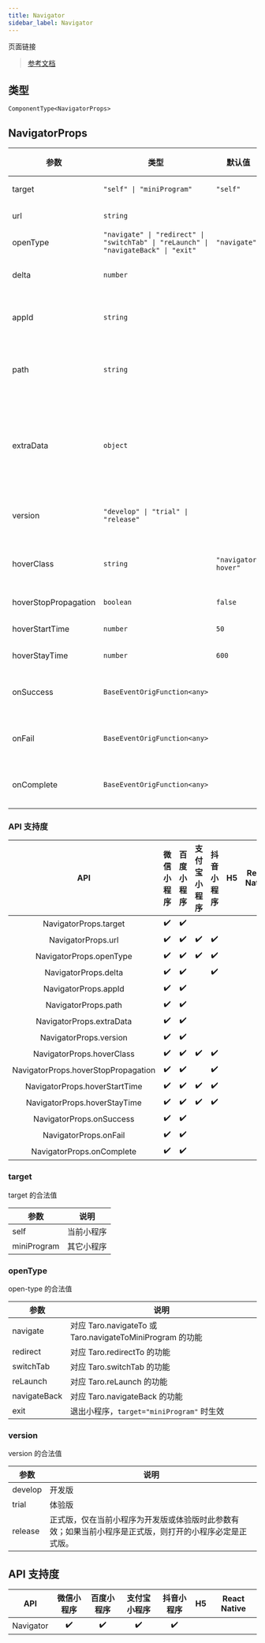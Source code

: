```yaml
---
title: Navigator
sidebar_label: Navigator
---
```


页面链接

> [参考文档](https://developers.weixin.qq.com/miniprogram/dev/component/navigator.html)

## 类型

```tsx
ComponentType<NavigatorProps>
```

## NavigatorProps

<table>
  <thead>
    <tr>
      <th>参数</th>
      <th>类型</th>
      <th style={{ textAlign: "center"}}>默认值</th>
      <th style={{ textAlign: "center"}}>必填</th>
      <th>说明</th>
    </tr>
  </thead>
  <tbody>
    <tr>
      <td>target</td>
      <td><code>&quot;self&quot; | &quot;miniProgram&quot;</code></td>
      <td style={{ textAlign: "center"}}><code>&quot;self&quot;</code></td>
      <td style={{ textAlign: "center"}}>否</td>
      <td>在哪个目标上发生跳转，默认当前小程序</td>
    </tr>
    <tr>
      <td>url</td>
      <td><code>string</code></td>
      <td style={{ textAlign: "center"}}></td>
      <td style={{ textAlign: "center"}}>否</td>
      <td>当前小程序内的跳转链接</td>
    </tr>
    <tr>
      <td>openType</td>
      <td><code>&quot;navigate&quot; | &quot;redirect&quot; | &quot;switchTab&quot; | &quot;reLaunch&quot; | &quot;navigateBack&quot; | &quot;exit&quot;</code></td>
      <td style={{ textAlign: "center"}}><code>&quot;navigate&quot;</code></td>
      <td style={{ textAlign: "center"}}>否</td>
      <td>跳转方式</td>
    </tr>
    <tr>
      <td>delta</td>
      <td><code>number</code></td>
      <td style={{ textAlign: "center"}}></td>
      <td style={{ textAlign: "center"}}>否</td>
      <td>当 open-type 为 'navigateBack' 时有效，表示回退的层数</td>
    </tr>
    <tr>
      <td>appId</td>
      <td><code>string</code></td>
      <td style={{ textAlign: "center"}}></td>
      <td style={{ textAlign: "center"}}>否</td>
      <td>当 <code>target=&quot;miniProgram&quot;</code> 时有效，要打开的小程序 appId</td>
    </tr>
    <tr>
      <td>path</td>
      <td><code>string</code></td>
      <td style={{ textAlign: "center"}}></td>
      <td style={{ textAlign: "center"}}>否</td>
      <td>当 <code>target=&quot;miniProgram&quot;</code> 时有效，打开的页面路径，如果为空则打开首页</td>
    </tr>
    <tr>
      <td>extraData</td>
      <td><code>object</code></td>
      <td style={{ textAlign: "center"}}></td>
      <td style={{ textAlign: "center"}}>否</td>
      <td>当 <code>target=&quot;miniProgram&quot;</code> 时有效，需要传递给目标小程序的数据，目标小程序可在 <code>App.onLaunch()</code>，<code>App.onShow()</code> 中获取到这份数据.</td>
    </tr>
    <tr>
      <td>version</td>
      <td><code>&quot;develop&quot; | &quot;trial&quot; | &quot;release&quot;</code></td>
      <td style={{ textAlign: "center"}}></td>
      <td style={{ textAlign: "center"}}>否</td>
      <td>当 <code>target=&quot;miniProgram&quot;</code> 时有效，要打开的小程序版本</td>
    </tr>
    <tr>
      <td>hoverClass</td>
      <td><code>string</code></td>
      <td style={{ textAlign: "center"}}><code>&quot;navigator-hover&quot;</code></td>
      <td style={{ textAlign: "center"}}>否</td>
      <td>指定按下去的样式类。当 <code>hover-class=&quot;none&quot;</code> 时，没有点击态效果</td>
    </tr>
    <tr>
      <td>hoverStopPropagation</td>
      <td><code>boolean</code></td>
      <td style={{ textAlign: "center"}}><code>false</code></td>
      <td style={{ textAlign: "center"}}>否</td>
      <td>指定是否阻止本节点的祖先节点出现点击态</td>
    </tr>
    <tr>
      <td>hoverStartTime</td>
      <td><code>number</code></td>
      <td style={{ textAlign: "center"}}><code>50</code></td>
      <td style={{ textAlign: "center"}}>否</td>
      <td>按住后多久出现点击态，单位毫秒</td>
    </tr>
    <tr>
      <td>hoverStayTime</td>
      <td><code>number</code></td>
      <td style={{ textAlign: "center"}}><code>600</code></td>
      <td style={{ textAlign: "center"}}>否</td>
      <td>手指松开后点击态保留时间，单位毫秒</td>
    </tr>
    <tr>
      <td>onSuccess</td>
      <td><code>BaseEventOrigFunction&lt;any&gt;</code></td>
      <td style={{ textAlign: "center"}}></td>
      <td style={{ textAlign: "center"}}>否</td>
      <td>当 <code>target=&quot;miniProgram&quot;</code> 时有效，跳转小程序成功</td>
    </tr>
    <tr>
      <td>onFail</td>
      <td><code>BaseEventOrigFunction&lt;any&gt;</code></td>
      <td style={{ textAlign: "center"}}></td>
      <td style={{ textAlign: "center"}}>否</td>
      <td>当 <code>target=&quot;miniProgram&quot;</code> 时有效，跳转小程序失败</td>
    </tr>
    <tr>
      <td>onComplete</td>
      <td><code>BaseEventOrigFunction&lt;any&gt;</code></td>
      <td style={{ textAlign: "center"}}></td>
      <td style={{ textAlign: "center"}}>否</td>
      <td>当 <code>target=&quot;miniProgram&quot;</code> 时有效，跳转小程序完成</td>
    </tr>
  </tbody>
</table>

### API 支持度

| API | 微信小程序 | 百度小程序 | 支付宝小程序 | 抖音小程序 | H5 | React Native |
| :---: | :---: | :---: | :---: | :---: | :---: | :---: |
| NavigatorProps.target | ✔️ | ✔️ |  |  |  |  |
| NavigatorProps.url | ✔️ | ✔️ | ✔️ | ✔️ |  |  |
| NavigatorProps.openType | ✔️ | ✔️ | ✔️ | ✔️ |  |  |
| NavigatorProps.delta | ✔️ | ✔️ |  | ✔️ |  |  |
| NavigatorProps.appId | ✔️ | ✔️ |  |  |  |  |
| NavigatorProps.path | ✔️ | ✔️ |  |  |  |  |
| NavigatorProps.extraData | ✔️ | ✔️ |  |  |  |  |
| NavigatorProps.version | ✔️ | ✔️ |  |  |  |  |
| NavigatorProps.hoverClass | ✔️ | ✔️ | ✔️ | ✔️ |  |  |
| NavigatorProps.hoverStopPropagation | ✔️ | ✔️ |  | ✔️ |  |  |
| NavigatorProps.hoverStartTime | ✔️ | ✔️ | ✔️ | ✔️ |  |  |
| NavigatorProps.hoverStayTime | ✔️ | ✔️ | ✔️ | ✔️ |  |  |
| NavigatorProps.onSuccess | ✔️ | ✔️ |  |  |  |  |
| NavigatorProps.onFail | ✔️ | ✔️ |  |  |  |  |
| NavigatorProps.onComplete | ✔️ | ✔️ |  |  |  |  |

### target

target 的合法值

<table>
  <thead>
    <tr>
      <th>参数</th>
      <th>说明</th>
    </tr>
  </thead>
  <tbody>
    <tr>
      <td>self</td>
      <td>当前小程序</td>
    </tr>
    <tr>
      <td>miniProgram</td>
      <td>其它小程序</td>
    </tr>
  </tbody>
</table>

### openType

open-type 的合法值

<table>
  <thead>
    <tr>
      <th>参数</th>
      <th>说明</th>
    </tr>
  </thead>
  <tbody>
    <tr>
      <td>navigate</td>
      <td>对应 Taro.navigateTo 或 Taro.navigateToMiniProgram 的功能</td>
    </tr>
    <tr>
      <td>redirect</td>
      <td>对应 Taro.redirectTo 的功能</td>
    </tr>
    <tr>
      <td>switchTab</td>
      <td>对应 Taro.switchTab 的功能</td>
    </tr>
    <tr>
      <td>reLaunch</td>
      <td>对应 Taro.reLaunch 的功能</td>
    </tr>
    <tr>
      <td>navigateBack</td>
      <td>对应 Taro.navigateBack 的功能</td>
    </tr>
    <tr>
      <td>exit</td>
      <td>退出小程序，<code>target=&quot;miniProgram&quot;</code> 时生效</td>
    </tr>
  </tbody>
</table>

### version

version 的合法值

<table>
  <thead>
    <tr>
      <th>参数</th>
      <th>说明</th>
    </tr>
  </thead>
  <tbody>
    <tr>
      <td>develop</td>
      <td>开发版</td>
    </tr>
    <tr>
      <td>trial</td>
      <td>体验版</td>
    </tr>
    <tr>
      <td>release</td>
      <td>正式版，仅在当前小程序为开发版或体验版时此参数有效；如果当前小程序是正式版，则打开的小程序必定是正式版。</td>
    </tr>
  </tbody>
</table>

## API 支持度

| API | 微信小程序 | 百度小程序 | 支付宝小程序 | 抖音小程序 | H5 | React Native |
| :---: | :---: | :---: | :---: | :---: | :---: | :---: |
| Navigator | ✔️ | ✔️ | ✔️ | ✔️ |  |  |
